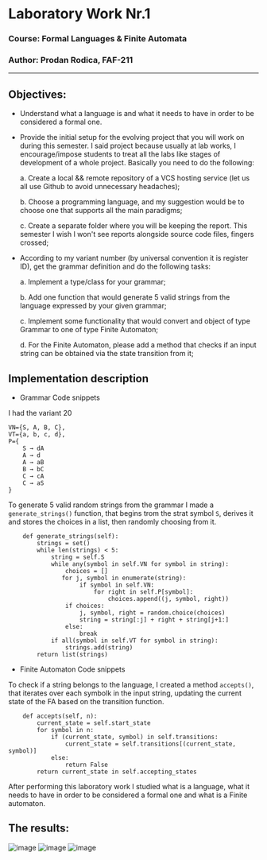 # Laboratory Work Nr.1

### Course: Formal Languages & Finite Automata
### Author: Prodan Rodica, FAF-211

----

## Objectives:

* Understand what a language is and what it needs to have in order to be considered a formal one.

* Provide the initial setup for the evolving project that you will work on during this semester. I said project because usually at lab works, I encourage/impose students to treat all the labs like stages of development of a whole project. Basically you need to do the following:

    a. Create a local && remote repository of a VCS hosting service (let us all use Github to avoid unnecessary headaches);
    
    b. Choose a programming language, and my suggestion would be to choose one that supports all the main paradigms;
    
    c. Create a separate folder where you will be keeping the report. This semester I wish I won't see reports alongside source code files, fingers crossed;

* According to my variant number (by universal convention it is register ID), get the grammar definition and do the following tasks:

    a. Implement a type/class for your grammar;
    
    b. Add one function that would generate 5 valid strings from the language expressed by your given grammar;
    
    c. Implement some functionality that would convert and object of type Grammar to one of type Finite Automaton;
    
    d. For the Finite Automaton, please add a method that checks if an input string can be obtained via the state transition from it;


## Implementation description

* Grammar Code snippets

I had the variant 20
```
VN={S, A, B, C},
VT={a, b, c, d}, 
P={ 
    S → dA     
    A → d    
    A → aB   
    B → bC    
    C → cA
    C → aS
}
```

To generate 5 valid random strings from the grammar I made a `generate_strings()` function, that begins trom the strat symbol `S`, derives it and stores the choices in a list, then randomly choosing from it. 
```
    def generate_strings(self):
        strings = set()
        while len(strings) < 5:
            string = self.S
            while any(symbol in self.VN for symbol in string):
                choices = []
               for j, symbol in enumerate(string):
                    if symbol in self.VN:
                        for right in self.P[symbol]:
                            choices.append((j, symbol, right))
                if choices:
                    j, symbol, right = random.choice(choices)
                    string = string[:j] + right + string[j+1:]
                else:
                    break
            if all(symbol in self.VT for symbol in string):
                strings.add(string)
        return list(strings)
```
* Finite Automaton Code snippets

To check if a string belongs to the language, I created a method `accepts()`, that iterates over each symbolk in the input string, updating the current state of the FA based on the transition function.
```
    def accepts(self, n):
        current_state = self.start_state
        for symbol in n:
            if (current_state, symbol) in self.transitions:
                current_state = self.transitions[(current_state, symbol)]
            else:
                return False
        return current_state in self.accepting_states
```


After performing this laboratory work I studied what is a language, what it needs to have in order to be considered a formal one and what is a Finite automaton.
## The results:
![image](https://user-images.githubusercontent.com/113309236/219716343-0148cc73-96ca-49a6-afe1-dbd2705b4aab.png)
![image](https://user-images.githubusercontent.com/113309236/219716445-8dc9149d-7a35-4331-8d1e-4be324424177.png)
![image](https://user-images.githubusercontent.com/113309236/219716495-1621d325-08b3-4f00-8180-89fb715d5556.png)
